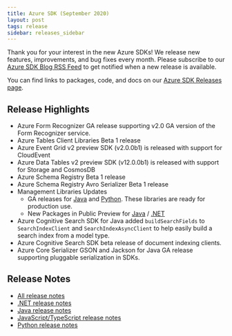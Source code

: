 ```yaml
---
title: Azure SDK (September 2020)
layout: post
tags: release
sidebar: releases_sidebar
---
```


Thank you for your interest in the new Azure SDKs! We release new features, improvements, and bug fixes every month. Please subscribe to our [Azure SDK Blog RSS Feed](https://devblogs.microsoft.com/azure-sdk/feed) to get notified when a new release is available.

You can find links to packages, code, and docs on our [Azure SDK Releases page](https://aka.ms/azsdk/releases).

## Release Highlights

* Azure Form Recognizer GA release supporting v2.0 GA version of the Form Recognizer service.
* Azure Tables Client Libraries Beta 1 release
* Azure Event Grid v2 preview SDK (v2.0.0b1) is released with support for CloudEvent
* Azure Data Tables v2 preview SDK (v12.0.0b1) is released with support for Storage and CosmosDB
* Azure Schema Registry Beta 1 release
* Azure Schema Registry Avro Serializer Beta 1 release
* Management Libraries Updates
    - GA releases for [Java](java.md) and [Python](python.md). These libraries are ready for production use.
    - New Packages in Public Preview for [Java](java.md) / [.NET](dotnet.md)
* Azure Cognitive Search SDK for Java added `buildSearchFields` to `SearchIndexClient` and `SearchIndexAsyncClient` to help easily build a search index from a model type.
* Azure Cognitive Search SDK beta release of document indexing clients.
* Azure Core Serializer GSON and Jackson for Java GA release supporting pluggable serialization in SDKs.

## Release Notes

* [All release notes](index.md)
* [.NET release notes](dotnet.md)
* [Java release notes](java.md)
* [JavaScript/TypeScript release notes](js.md)
* [Python release notes](python.md)
